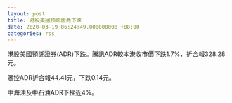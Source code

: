 ```yaml
---
layout: post
title: 港股美國預託證券下跌
date: 2020-03-19 06:24:49.000000000 +08:00
categories: rss
---
```


港股美國預託證券(ADR)下跌。騰訊ADR較本港收市價下跌1.7%，折合報328.28元。

滙控ADR折合報44.41元，下跌0.14元。

中海油及中石油ADR下挫近4%。
